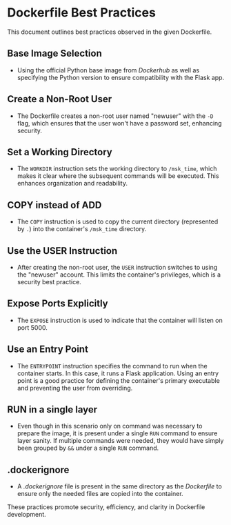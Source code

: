 # Dockerfile Best Practices

This document outlines best practices observed in the given Dockerfile.

## Base Image Selection

- Using the official Python base image from *Dockerhub* as well as specifying the Python version to ensure compatibility with the Flask app.

## Create a Non-Root User

- The Dockerfile creates a non-root user named "newuser" with the `-D` flag, which ensures that the user won't have a password set, enhancing security.

## Set a Working Directory

- The `WORKDIR` instruction sets the working directory to `/msk_time`, which makes it clear where the subsequent commands will be executed. This enhances organization and readability.

## COPY instead of ADD

- The `COPY` instruction is used to copy the current directory (represented by `.`) into the container's `/msk_time` directory.

## Use the USER Instruction

- After creating the non-root user, the `USER` instruction switches to using the "newuser" account. This limits the container's privileges, which is a security best practice.

## Expose Ports Explicitly

- The `EXPOSE` instruction is used to indicate that the container will listen on port 5000.

## Use an Entry Point

- The `ENTRYPOINT` instruction specifies the command to run when the container starts. In this case, it runs a Flask application. Using an entry point is a good practice for defining the container's primary executable and preventing the user from overriding.

## RUN in a single layer

- Even though in this scenario only on command was necessary to prepare the image, it is present under a single `RUN` command to ensure layer sanity. If multiple commands were needed, they would have simply been grouped by `&&` under a single `RUN` command.

## .dockerignore

- A *.dockerignore* file is present in the same directory as the *Dockerfile* to ensure only the needed files are copied into the container.

These practices promote security, efficiency, and clarity in Dockerfile development.
